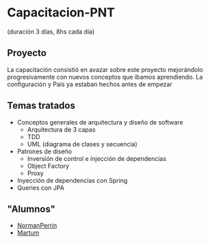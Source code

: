 # Capacitacion-PNT
(duración 3 días, 8hs cada día)

## Proyecto
La capacitación consistió en avazar sobre este proyecto mejorándolo progresivamente con nuevos conceptos que ibamos aprendiendo. La configuración y País ya estaban hechos antes de empezar

## Temas tratados
- Conceptos generales de arquitectura y diseño de software
  - Arquitectura de 3 capas
  - TDD
  - UML (diagrama de clases y secuencia)
- Patrones de diseño
  - Inversión de control e injección de dependencias
  - Object Factory
  - Proxy
- Inyección de dependencias con Spring
- Queries con JPA

## "Alumnos"
- [NormanPerrin](https://github.com/NormanPerrin)
- [Martum](https://github.com/Martum)
